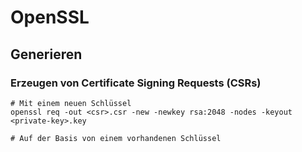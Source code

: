 # OpenSSL

## Generieren
### Erzeugen von Certificate Signing Requests (CSRs)
```linux
# Mit einem neuen Schlüssel
openssl req -out <csr>.csr -new -newkey rsa:2048 -nodes -keyout <private-key>.key

# Auf der Basis von einem vorhandenen Schlüssel

```